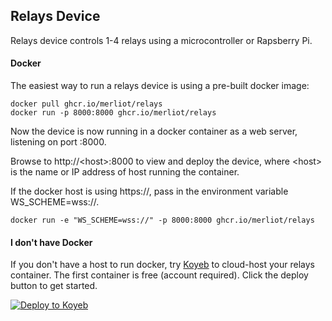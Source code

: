 ## Relays Device

Relays device controls 1-4 relays using a microcontroller or Rapsberry Pi.

#### Docker

The easiest way to run a relays device is using a pre-built docker image:

```
docker pull ghcr.io/merliot/relays
docker run -p 8000:8000 ghcr.io/merliot/relays
```

Now the device is now running in a docker container as a web server, listening on port :8000.  

Browse to http://\<host\>:8000 to view and deploy the device, where \<host\> is the name or IP address of host running the container.

If the docker host is using https://, pass in the environment variable WS_SCHEME=wss://.

```
docker run -e "WS_SCHEME=wss://" -p 8000:8000 ghcr.io/merliot/relays
```

#### I don't have Docker

If you don't have a host to run docker, try [Koyeb](koyeb.com) to cloud-host your relays container.  The first container is free (account required).  Click the deploy button to get started.

[![Deploy to Koyeb](https://www.koyeb.com/static/images/deploy/button.svg)](https://app.koyeb.com/deploy?type=docker&image=ghcr.io/merliot/relays:main&name=relays&instance_type=free&ports=8000;http;/&env[WS_SCHEME]=wss://)
